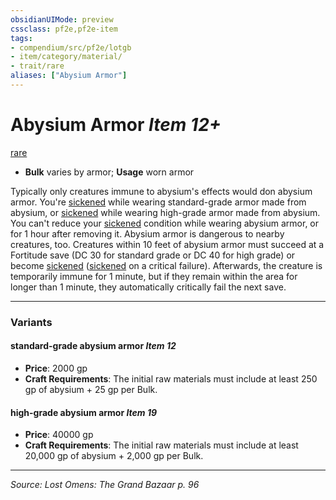 ```yaml
---
obsidianUIMode: preview
cssclass: pf2e,pf2e-item
tags:
- compendium/src/pf2e/lotgb
- item/category/material/
- trait/rare
aliases: ["Abysium Armor"]
---
```

# Abysium Armor *Item 12+*  
[rare](rare.md "Rare Rarity Trait")  

- **Bulk** varies by armor; **Usage** worn armor

Typically only creatures immune to abysium's effects would don abysium armor. You're [sickened](conditions.md#Sickened) while wearing standard-grade armor made from abysium, or [sickened](conditions.md#Sickened) while wearing high-grade armor made from abysium. You can't reduce your [sickened](conditions.md#Sickened) condition while wearing abysium armor, or for 1 hour after removing it. Abysium armor is dangerous to nearby creatures, too. Creatures within 10 feet of abysium armor must succeed at a Fortitude save (DC 30 for standard grade or DC 40 for high grade) or become [sickened](conditions.md#Sickened) ([sickened](conditions.md#Sickened) on a critical failure). Afterwards, the creature is temporarily immune for 1 minute, but if they remain within the area for longer than 1 minute, they automatically critically fail the next save.

---

### Variants

#### standard-grade abysium armor *Item 12*

- **Price**: 2000 gp
- **Craft Requirements**: The initial raw materials must include at least 250 gp of abysium + 25 gp per Bulk.

#### high-grade abysium armor *Item 19*

- **Price**: 40000 gp
- **Craft Requirements**: The initial raw materials must include at least 20,000 gp of abysium + 2,000 gp per Bulk.

---
*Source: Lost Omens: The Grand Bazaar p. 96*